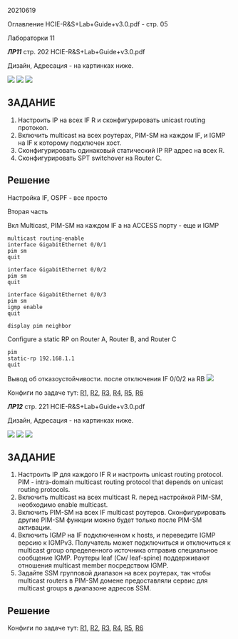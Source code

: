 20210619

Оглавление HCIE-R&S+Lab+Guide+v3.0.pdf - стр. 05

Лабораторки 11

___ЛР11___
стр. 202 HCIE-R&S+Lab+Guide+v3.0.pdf

Дизайн, Адресация - на картинках ниже.

![](pictures/01.jpg)
![](pictures/02.jpg)
![](pictures/03.jpg)


## ЗАДАНИЕ ##
1. Настроить IP на всех IF R и сконфигурировать unicast routing протокол. 
2. Включить multicast на всех роутерах, PIM-SM на каждом IF, и IGMP на IF к которому подключен хост. 
3. Сконфигурировать одинаковый статический IP RP адрес на всех R. 
4. Сконфигурировать SPT switchover на Router C. 

## Решение ##

Настройка IF, OSPF - все просто

Вторая часть

Вкл Multicast, PIM-SM на каждом IF а на ACCESS порту - еще и IGMP
```
multicast routing-enable 
interface GigabitEthernet 0/0/1 
pim sm 
quit 

interface GigabitEthernet 0/0/2 
pim sm 
quit 

interface GigabitEthernet 0/0/3
pim sm 
igmp enable
quit 

display pim neighbor 
```


Configure a static RP on Router A, Router B, and Router C

```
pim 
static-rp 192.168.1.1 
quit 
```

Вывод об отказоустойчивости. после отключения IF 0/0/2 на RB
![](pictures/06.jpg)


Конфиги по задаче тут: 
[R1](config/L8/R1.txt), 
[R2](config/L8/R2.txt), 
[R3](config/L8/R3.txt), 
[R4](config/L8/R3.txt), 
[R5](config/L8/R3.txt), 
[R6](config/L8/R3.txt)



___ЛР12___
стр. 221 HCIE-R&S+Lab+Guide+v3.0.pdf

Дизайн, Адресация - на картинках ниже.

![](pictures/07.jpg)
![](pictures/08.jpg)
![](pictures/09.jpg)


## ЗАДАНИЕ ##
1. Настроить IP для каждого IF R и настроить unicast routing protocol. PIM - intra-domain multicast routing protocol that depends on unicast routing protocols. 
2. Включить multicast на всех multicast R. перед настройкой PIM-SM, необходимо enable multicast. 
3. Включить PIM-SM на всех IF multicast роутеров. Сконфигурировать другие 
PIM-SM функции можно будет только после PIM-SM активации. 
4. Включить IGMP на IF подключенном к hosts, и переведите IGMP версию 
к IGMPv3. Получатель может подключиться и отключиться к multicast group определенного источника отправив специальное сообщение IGMP. Роутеры leaf (См/ leaf-spine) поддерживают отношения multicast member посредством IGMP. 
5. Задайте SSM групповой диапазон на всех роутерах, так чтобы multicast routers в PIM-SM домене предоставляли сервис для multicast groups в диапазоне адресов SSM. 

## Решение ##




Конфиги по задаче тут: 
[R1](config/L8/R1.txt), 
[R2](config/L8/R2.txt), 
[R3](config/L8/R3.txt), 
[R4](config/L8/R3.txt), 
[R5](config/L8/R3.txt), 
[R6](config/L8/R3.txt)

